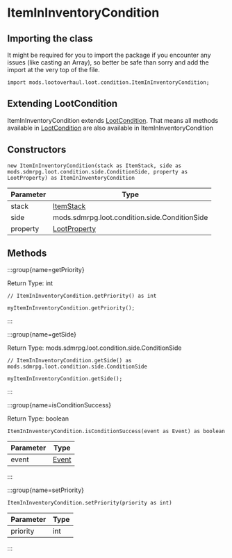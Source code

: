 # ItemInInventoryCondition

## Importing the class

It might be required for you to import the package if you encounter any issues (like casting an Array), so better be safe than sorry and add the import at the very top of the file.
```zenscript
import mods.lootoverhaul.loot.condition.ItemInInventoryCondition;
```


## Extending LootCondition

ItemInInventoryCondition extends [LootCondition](/mods/lootoverhaul/loot/condition/basic/LootCondition). That means all methods available in [LootCondition](/mods/lootoverhaul/loot/condition/basic/LootCondition) are also available in ItemInInventoryCondition

## Constructors


```zenscript
new ItemInInventoryCondition(stack as ItemStack, side as mods.sdmrpg.loot.condition.side.ConditionSide, property as LootProperty) as ItemInInventoryCondition
```
| Parameter |                         Type                         |
|-----------|------------------------------------------------------|
| stack     | [ItemStack](/vanilla/api/item/ItemStack)             |
| side      | mods.sdmrpg.loot.condition.side.ConditionSide        |
| property  | [LootProperty](/mods/lootoverhaul/loot/LootProperty) |



## Methods

:::group{name=getPriority}

Return Type: int

```zenscript
// ItemInInventoryCondition.getPriority() as int

myItemInInventoryCondition.getPriority();
```

:::

:::group{name=getSide}

Return Type: mods.sdmrpg.loot.condition.side.ConditionSide

```zenscript
// ItemInInventoryCondition.getSide() as mods.sdmrpg.loot.condition.side.ConditionSide

myItemInInventoryCondition.getSide();
```

:::

:::group{name=isConditionSuccess}

Return Type: boolean

```zenscript
ItemInInventoryCondition.isConditionSuccess(event as Event) as boolean
```

| Parameter |              Type               |
|-----------|---------------------------------|
| event     | [Event](/forge/api/event/Event) |


:::

:::group{name=setPriority}

```zenscript
ItemInInventoryCondition.setPriority(priority as int)
```

| Parameter | Type |
|-----------|------|
| priority  | int  |


:::


